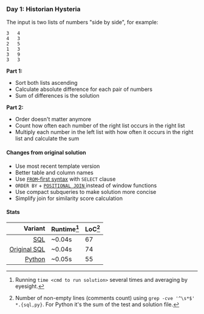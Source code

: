 ### Day 1: Historian Hysteria

The input is two lists of numbers "side by side", for example:
```
3   4
4   3
2   5
1   3
3   9
3   3
```

**Part 1:**
- Sort both lists ascending
- Calculate absolute difference for each pair of numbers
- Sum of differences is the solution

**Part 2:**
- Order doesn't matter anymore
- Count how often each number of the right list occurs in the right list
- Multiply each number in the left list with how often it occurs in the right list and calculate the sum

#### Changes from original solution

- Use most recent template version
- Better table and column names
- Use [`FROM`-first syntax](https://duckdb.org/docs/sql/query_syntax/from.html#from-first-syntax) with `SELECT` clause
- `ORDER BY` + [`POSITIONAL JOIN` ](https://duckdb.org/docs/sql/query_syntax/from.html#positional-joins) instead of window functions
- Use compact subqueries to make solution more concise
- Simplify join for similarity score calculation

#### Stats

|                                 Variant | Runtime[^runtime] | LoC[^loc] |
| --------------------------------------: | ----------------- | --------- |
|                   [SQL](./solution.sql) | ~0.04s            | 67        |
| [Original SQL](./solution.original.sql) | ~0.04s            | 74        |
|                 [Python](./solution.py) | ~0.05s            | 55        |

[^runtime]: Running `time <cmd to run solution>` several times and averaging by eyesight.
[^loc]: Number of non-empty lines (comments count) using `grep -cve '^\s*$' *.{sql,py}`. For Python it's the sum of the test and solution file.
